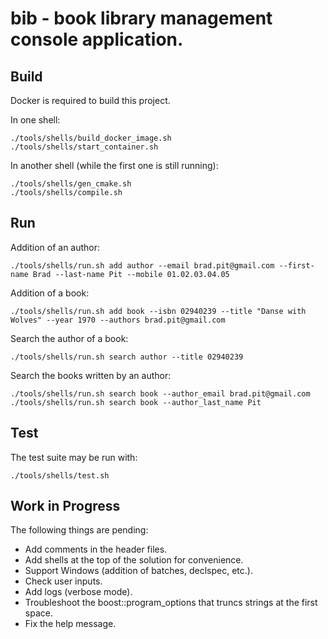 # bib - book library management console application.

## Build

Docker is required to build this project.

In one shell:
```
./tools/shells/build_docker_image.sh
./tools/shells/start_container.sh
```

In another shell (while the first one is still running):
```
./tools/shells/gen_cmake.sh
./tools/shells/compile.sh
```

## Run

Addition of an author:
```
./tools/shells/run.sh add author --email brad.pit@gmail.com --first-name Brad --last-name Pit --mobile 01.02.03.04.05
```

Addition of a book:
```
./tools/shells/run.sh add book --isbn 02940239 --title "Danse with Wolves" --year 1970 --authors brad.pit@gmail.com
```

Search the author of a book:
```
./tools/shells/run.sh search author --title 02940239
```

Search the books written by an author:
```
./tools/shells/run.sh search book --author_email brad.pit@gmail.com
./tools/shells/run.sh search book --author_last_name Pit
```

## Test

The test suite may be run with:
```
./tools/shells/test.sh
```

## Work in Progress

The following things are pending:
* Add comments in the header files.
* Add shells at the top of the solution for convenience.
* Support Windows (addition of batches, declspec, etc.).
* Check user inputs.
* Add logs (verbose mode).
* Troubleshoot the boost::program_options that truncs strings at the first space.
* Fix the help message.